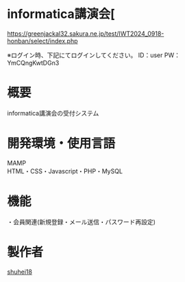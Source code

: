 # informatica講演会[
https://greenjackal32.sakura.ne.jp/test/IWT2024_0918-honban/select/index.php


※ログイン時、下記にてログインしてください。
ID：user
PW：YmCQngKwtDGn3


# 概要  
informatica講演会の受付システム

# 開発環境・使用言語
MAMP  
HTML・CSS・Javascript・PHP・MySQL

# 機能
・会員関連(新規登録・メール送信・パスワード再設定)     

# 製作者
[shuhei18](https://github.com/shuhei18)
